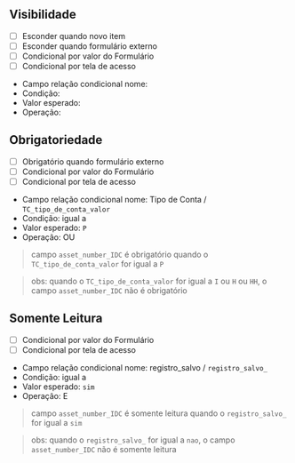 ## Visibilidade

- [ ] Esconder quando novo item
- [ ] Esconder quando formulário externo
- [ ] Condicional por valor do Formulário
- [ ] Condicional por tela de acesso

- Campo relação condicional nome: 
- Condição: 
- Valor esperado: 
- Operação: 

## Obrigatoriedade

- [ ] Obrigatório quando formulário externo
- [ ] Condicional por valor do Formulário
- [ ] Condicional por tela de acesso

- Campo relação condicional nome: Tipo de Conta / `TC_tipo_de_conta_valor`
- Condição: igual a
- Valor esperado: `P`
- Operação: OU

> campo `asset_number_IDC` é obrigatório quando o `TC_tipo_de_conta_valor` for igual a `P`

> obs: quando o `TC_tipo_de_conta_valor` for igual a `I` ou `H` ou `HH`, o campo `asset_number_IDC` não é obrigatório

## Somente Leitura

- [ ] Condicional por valor do Formulário
- [ ] Condicional por tela de acesso

- Campo relação condicional nome: registro_salvo / `registro_salvo_`
- Condição: igual a
- Valor esperado: `sim`
- Operação: E

> campo `asset_number_IDC` é somente leitura quando o `registro_salvo_` for igual a `sim`

> obs: quando o `registro_salvo_` for igual a `nao`, o campo `asset_number_IDC` não é somente leitura